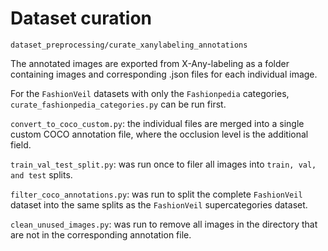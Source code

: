 # Dataset curation

`dataset_preprocessing/curate_xanylabeling_annotations`

The annotated images are exported from X-Any-labeling as a folder containing images and corresponding .json files for each individual image.

For the `FashionVeil` datasets with only the `Fashionpedia` categories, `curate_fashionpedia_categories.py` can be run first.

`convert_to_coco_custom.py`: the individual files are merged into a single custom COCO annotation file, where the occlusion level is the additional field.

`train_val_test_split.py`: was run once to filer all images into `train, val, and test` splits.

`filter_coco_annotations.py`: was run to split the complete `FashionVeil` dataset into the same splits as the `FashionVeil` supercategories dataset.

`clean_unused_images.py`: was run to remove all images in the directory that are not in the corresponding annotation file. 
